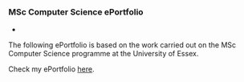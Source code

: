 ### MSc Computer Science ePortfolio 

-

The following ePortfolio is based on the work carried out on the MSc Computer Science programme at the University of Essex.

Check my ePortfolio [here](anamstoica.github.io/eportfolio/).
